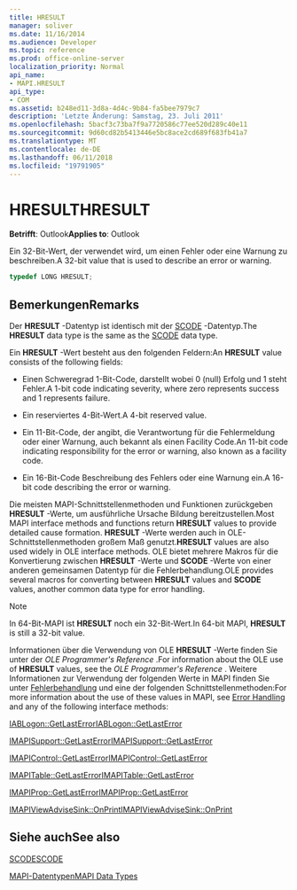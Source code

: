 ```yaml
---
title: HRESULT
manager: soliver
ms.date: 11/16/2014
ms.audience: Developer
ms.topic: reference
ms.prod: office-online-server
localization_priority: Normal
api_name:
- MAPI.HRESULT
api_type:
- COM
ms.assetid: b248ed11-3d8a-4d4c-9b84-fa5bee7979c7
description: 'Letzte Änderung: Samstag, 23. Juli 2011'
ms.openlocfilehash: 5bacf3c73ba7f9a7720586c77ee520d289c40e11
ms.sourcegitcommit: 9d60cd82b5413446e5bc8ace2cd689f683fb41a7
ms.translationtype: MT
ms.contentlocale: de-DE
ms.lasthandoff: 06/11/2018
ms.locfileid: "19791905"
---
```

# <a name="hresult"></a><span data-ttu-id="1b356-103">HRESULT</span><span class="sxs-lookup"><span data-stu-id="1b356-103">HRESULT</span></span>

  
  
<span data-ttu-id="1b356-104">**Betrifft**: Outlook</span><span class="sxs-lookup"><span data-stu-id="1b356-104">**Applies to**: Outlook</span></span> 
  
<span data-ttu-id="1b356-105">Ein 32-Bit-Wert, der verwendet wird, um einen Fehler oder eine Warnung zu beschreiben.</span><span class="sxs-lookup"><span data-stu-id="1b356-105">A 32-bit value that is used to describe an error or warning.</span></span>
  
```cpp
typedef LONG HRESULT;
```

## <a name="remarks"></a><span data-ttu-id="1b356-106">Bemerkungen</span><span class="sxs-lookup"><span data-stu-id="1b356-106">Remarks</span></span>

<span data-ttu-id="1b356-107">Der **HRESULT** -Datentyp ist identisch mit der [SCODE](scode.md) -Datentyp.</span><span class="sxs-lookup"><span data-stu-id="1b356-107">The **HRESULT** data type is the same as the [SCODE](scode.md) data type.</span></span> 
  
<span data-ttu-id="1b356-108">Ein **HRESULT** -Wert besteht aus den folgenden Feldern:</span><span class="sxs-lookup"><span data-stu-id="1b356-108">An **HRESULT** value consists of the following fields:</span></span> 
  
- <span data-ttu-id="1b356-109">Einen Schweregrad 1-Bit-Code, darstellt wobei 0 (null) Erfolg und 1 steht Fehler.</span><span class="sxs-lookup"><span data-stu-id="1b356-109">A 1-bit code indicating severity, where zero represents success and 1 represents failure.</span></span>
    
- <span data-ttu-id="1b356-110">Ein reserviertes 4-Bit-Wert.</span><span class="sxs-lookup"><span data-stu-id="1b356-110">A 4-bit reserved value.</span></span>
    
- <span data-ttu-id="1b356-111">Ein 11-Bit-Code, der angibt, die Verantwortung für die Fehlermeldung oder einer Warnung, auch bekannt als einen Facility Code.</span><span class="sxs-lookup"><span data-stu-id="1b356-111">An 11-bit code indicating responsibility for the error or warning, also known as a facility code.</span></span>
    
- <span data-ttu-id="1b356-112">Ein 16-Bit-Code Beschreibung des Fehlers oder eine Warnung ein.</span><span class="sxs-lookup"><span data-stu-id="1b356-112">A 16-bit code describing the error or warning.</span></span>
    
<span data-ttu-id="1b356-113">Die meisten MAPI-Schnittstellenmethoden und Funktionen zurückgeben **HRESULT** -Werte, um ausführliche Ursache Bildung bereitzustellen.</span><span class="sxs-lookup"><span data-stu-id="1b356-113">Most MAPI interface methods and functions return **HRESULT** values to provide detailed cause formation.</span></span> <span data-ttu-id="1b356-114">**HRESULT** -Werte werden auch in OLE-Schnittstellenmethoden großem Maß genutzt.</span><span class="sxs-lookup"><span data-stu-id="1b356-114">**HRESULT** values are also used widely in OLE interface methods.</span></span> <span data-ttu-id="1b356-115">OLE bietet mehrere Makros für die Konvertierung zwischen **HRESULT** -Werte und **SCODE** -Werte von einer anderen gemeinsamen Datentyp für die Fehlerbehandlung.</span><span class="sxs-lookup"><span data-stu-id="1b356-115">OLE provides several macros for converting between **HRESULT** values and **SCODE** values, another common data type for error handling.</span></span> 
  
> [!NOTE]
> <span data-ttu-id="1b356-116">In 64-Bit-MAPI ist **HRESULT** noch ein 32-Bit-Wert.</span><span class="sxs-lookup"><span data-stu-id="1b356-116">In 64-bit MAPI, **HRESULT** is still a 32-bit value.</span></span> 
  
<span data-ttu-id="1b356-117">Informationen über die Verwendung von OLE **HRESULT** -Werte finden Sie unter der *OLE Programmer's Reference* .</span><span class="sxs-lookup"><span data-stu-id="1b356-117">For information about the OLE use of **HRESULT** values, see the  *OLE Programmer's Reference*  .</span></span> <span data-ttu-id="1b356-118">Weitere Informationen zur Verwendung der folgenden Werte in MAPI finden Sie unter [Fehlerbehandlung](error-handling-in-mapi.md) und eine der folgenden Schnittstellenmethoden:</span><span class="sxs-lookup"><span data-stu-id="1b356-118">For more information about the use of these values in MAPI, see [Error Handling](error-handling-in-mapi.md) and any of the following interface methods:</span></span> 
  
[<span data-ttu-id="1b356-119">IABLogon::GetLastError</span><span class="sxs-lookup"><span data-stu-id="1b356-119">IABLogon::GetLastError</span></span>](iablogon-getlasterror.md)
  
[<span data-ttu-id="1b356-120">IMAPISupport::GetLastError</span><span class="sxs-lookup"><span data-stu-id="1b356-120">IMAPISupport::GetLastError</span></span>](imapisupport-getlasterror.md)
  
[<span data-ttu-id="1b356-121">IMAPIControl::GetLastError</span><span class="sxs-lookup"><span data-stu-id="1b356-121">IMAPIControl::GetLastError</span></span>](imapicontrol-getlasterror.md)
  
[<span data-ttu-id="1b356-122">IMAPITable::GetLastError</span><span class="sxs-lookup"><span data-stu-id="1b356-122">IMAPITable::GetLastError</span></span>](imapitable-getlasterror.md)
  
[<span data-ttu-id="1b356-123">IMAPIProp::GetLastError</span><span class="sxs-lookup"><span data-stu-id="1b356-123">IMAPIProp::GetLastError</span></span>](imapiprop-getlasterror.md)
  
[<span data-ttu-id="1b356-124">IMAPIViewAdviseSink::OnPrint</span><span class="sxs-lookup"><span data-stu-id="1b356-124">IMAPIViewAdviseSink::OnPrint</span></span>](imapiviewadvisesink-onprint.md)
  
## <a name="see-also"></a><span data-ttu-id="1b356-125">Siehe auch</span><span class="sxs-lookup"><span data-stu-id="1b356-125">See also</span></span>



[<span data-ttu-id="1b356-126">SCODE</span><span class="sxs-lookup"><span data-stu-id="1b356-126">SCODE</span></span>](scode.md)


[<span data-ttu-id="1b356-127">MAPI-Datentypen</span><span class="sxs-lookup"><span data-stu-id="1b356-127">MAPI Data Types</span></span>](mapi-data-types.md)

